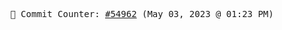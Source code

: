 <p align="center">
    <samp>
        📮 Commit Counter: <a href="https://github.com/Javascript-void0/Javascript-void0/commits/main">#54962</a> (May 03, 2023 @ 01:23 PM)
    </samp>
</p>